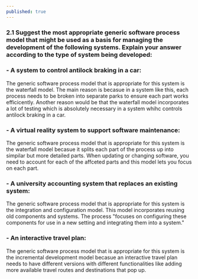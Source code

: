 ```yaml
---
published: true
---
```

### 2.1 Suggest the most appropriate generic software process model that might be used as a basis for managing the development of the following systems. Explain your answer according to the type of system being developed:
### - A system to control antilock braking in a car: 
The generic software process model that is appropriate for this system is the waterfall model. The main reason is becasue in a system like this, each process needs to be broken into separate parks to ensure each part works efficicently. Another reason would be that the waterfall model incorporates a lot of testing which is absolutely necessary in a system whihc controls antilock braking in a car.
### - A virtual reality system to support software maintenance:
The generic software process model that is appropriate for this system is the waterfall model becasue it splits each part of the process up into simpilar but more detailed parts. When updating or changing software, you need to account for each of the affceted parts and this model lets you focus on each part. 
### - A university accounting system that replaces an existing system:
The generic software process model that is appropriate for this system is the integration and configuration model. This model incorporates reusing old components and systems. The process "focuses on configuring these components for use in a new setting and integrating them into a system."
### - An interactive travel plan:
The generic software process model that is appropriate for this system is the incremental development model becasue an interactive travel plan needs to have different versions with different functionalities like adding more available travel routes and destinations that pop up. 
